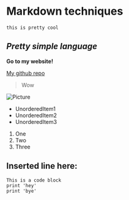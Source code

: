 # Markdown techniques #

`this is pretty cool`

## *Pretty simple language* ##

**Go to my website!**

[My github repo](https://github.com/alexlee39/cse15l-lab-reports)

> Wow

![Picture](https://www.google.com/url?sa=i&url=https%3A%2F%2Feasy.com%2F&psig=AOvVaw2p4YjqQ5SvAACF0dYKWOid&ust=1649526063359000&source=images&cd=vfe&ved=0CAoQjRxqFwoTCNCh6f6OhfcCFQAAAAAdAAAAABAO)

* UnorderedItem1
* UnorderedItem2
* UnorderedItem3

1. One
2. Two
3. Three

Inserted line here:
---

```
This is a code block
print 'hey'
print 'bye'
```
